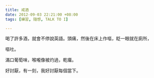 ```yaml
---
title: 戒酒
date: 2012-09-03 22:21:00 +08:00
tags: [練習, 隨想, TALK TO I]

---
```


  
  
  
喝了許多酒，就會不停說英語。頭痛，然後在床上作嘔，眨一眼就在廁所，  
  
  
嘔吐。   
  
滿口葡萄味，喉嚨像被灼過，乾癟。  
  
  
好討厭，有一刻，我好討厭每個當下。
